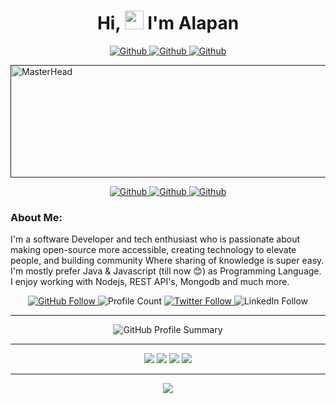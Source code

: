 <h1 align="center"> Hi, <img src="https://media.giphy.com/media/hvRJCLFzcasrR4ia7z/giphy.gif" width="30px"/> I'm Alapan </h1>

<p align="center">
    <a href="https://github.com/Developer-RONNIE/List-of-Top-Unicorn-Startups-India"  align="left" alt="Github" title="github">
        <img src="https://img.shields.io/badge/List--of--Top--Unicorn--Startups--India-D2B48C?style=for-the-badge&logo=github&logoColor=white" alt="Github"/>
    </a>
    <a href="https://github.com/Developer-RONNIE/Developer-RONNIE/blob/main/MyTechStack.md"  align="left" alt="Github" title="github">
        <img src="https://img.shields.io/badge/My--Tech--Stack-%234682B4?style=for-the-badge&logo=github&logoColor=white" alt="Github"/>
    </a>
    <a href="https://github.com/Developer-RONNIE/BeyondFAANGM"  align="left" alt="Github" title="github">
        <img src="https://img.shields.io/badge/400+--product--based--companies-D2B48C?style=for-the-badge&logo=github&logoColor=white" alt="Github"/>
    </a>
    
</p>


<a href="">
    <img src="https://shorturl.at/M3s0Z" alt="MasterHead"  style="width: 1080px; height: 180px;">
</a>

<p align="center">
    <a href="https://github.com/Developer-RONNIE/complete-leetcode-solutions"  align="left" alt="Github" title="github">
        <img src="https://img.shields.io/badge/Complete--Leetcode--Solutions-blue?style=for-the-badge&logo=github&logoColor=white" alt="Github"/>
    </a>
    <a href="https://github.com/Developer-RONNIE/DSA-Bootcamp-Java"  align="left" alt="Github" title="github">
        <img src="https://img.shields.io/badge/Complete--DSA--Java-yellow?style=for-the-badge&logo=github&logoColor=white" alt="Github"/>
    </a>
    <a href="https://github.com/Developer-RONNIE/JS-Tutorial"  align="left" alt="Github" title="github">
        <img src="https://img.shields.io/badge/Complete--JavaScript--Tutorial-blue?style=for-the-badge&logo=github&logoColor=white" alt="Github"/>
    </a>
    
</p>



### About Me: 
I'm a software Developer and tech enthusiast who is passionate about making open-source more accessible, creating technology to elevate people, and building community Where sharing of knowledge is super easy. I'm mostly prefer Java & Javascript (till now 😊) as Programming Language. I enjoy working with Nodejs, REST API's, Mongodb and much more.



<p align="center">
    <a href="https://github.com/Developer-RONNIE">
        <img src="https://img.shields.io/github/followers/Developer-RONNIE?label=Follow&style=social" alt="GitHub Follow">
    </a>
    <img src="https://komarev.com/ghpvc/?username=Developer-RONNIE" alt="Profile Count">
    <a href="https://x.com/ronnie002_">
        <img src="https://img.shields.io/twitter/follow/ronnie002_?style=social" alt="Twitter Follow">
    <a href="https://www.linkedin.com/in/alapan-banerjee/">
      </a>
      <img src="https://img.shields.io/badge/LinkedIn-1.1k-blue?style=social&logo=linkedin" alt="LinkedIn Follow">
    </a>
</p>

--- 


<div align="center">
    <img src="https://github-profile-summary-cards.vercel.app/api/cards/profile-details?username=Developer-RONNIE&theme=github" alt="GitHub Profile Summary">
</div>



---  

<div align="center">
    <img src="https://github-profile-summary-cards.vercel.app/api/cards/repos-per-language?username=Developer-RONNIE&theme=github">
    <img src="https://github-profile-summary-cards.vercel.app/api/cards/most-commit-language?username=Developer-RONNIE&theme=github">
    <img src="https://github-profile-summary-cards.vercel.app/api/cards/stats?username=Developer-RONNIE&theme=github">
    <img src="https://github-profile-summary-cards.vercel.app/api/cards/productive-time?username=Developer-RONNIE&theme=github">
</div>

----


<p align="center">
  <img  src="https://streak-stats.demolab.com?user=Developer-RONNIE&theme=highcontrast&hide_border=true&border_radius=5&card_width=800?v=1">
</p>






















